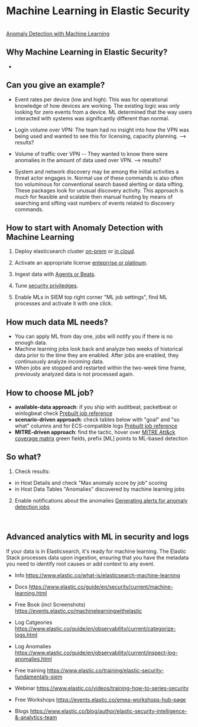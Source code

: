 


 # Machine Learning in Elastic Security
 
</br>[Anomaly Detection with Machine Learning](https://www.elastic.co/guide/en/security/8.0/machine-learning.html) 
## Why Machine Learning in Elastic Security? 
-

## Can you give an example?
- Event rates per device (low and high): This was for operational knowledge of how devices are working. The existing logic was only looking for zero events from a device. ML determined that the way users interacted with  systems was significantly different than normal.

- Login volume over VPN: The team had no insight into how the VPN was being used and wanted to see this for licensing, capacity planning. --> results?

- Volume of traffic over VPN -- They wanted to know there were anomalies in the amount of data used over VPN. --> results?
- System and network discovery may be among the initial activities a threat actor engages in. Normal use of these commands is also often too voluminous for conventional search based alerting or data sifting.
These packages look for unusual discovery activity. This approach is much for feasible and scalable then manual hunting by means of searching and sifting vast numbers of events related to discovery commands. 

## How to start with Anomaly Detection with Machine Learning

1. Deploy elasticsearch cluster [on-prem](https://www.elastic.co/guide/en/machine-learning/8.0/setup.html) or [in cloud](https://www.elastic.co/guide/en/cloud/current/ec-customize-deployment.html).

2. Activate an appropriate license [enteprrise or platinum](https://www.elastic.co/subscriptions). 
 
3. Ingest data with [Agents or Beats](https://www.elastic.co/guide/en/fleet/current/beats-agent-comparison.html).

4. Tune [security priviledges](https://www.elastic.co/guide/en/machine-learning/8.1/setup.html#setup-privileges).  

5. Enable MLs in SIEM top right corner "ML job settings", find ML processes and activate it with one click.

## How much data ML needs? 
- You can apply ML from day one, jobs will notify you if there is no enough data.  
- Machine learning jobs look back and analyze two weeks of historical data prior to the time they are enabled. After jobs are enabled, they continuously analyze incoming data. 
- When jobs are stopped and restarted within the two-week time frame, previously analyzed data is not processed again.

## How to choose ML job?
- **available-data approach**: if you ship with auditbeat, packetbeat or winlogbeat check [Prebuilt job reference](https://www.elastic.co/guide/en/security/8.0/prebuilt-ml-jobs.html) 
- **scenario-driven approach**: check tables below with "goal" and "so what" columns and for ECS-compatible logs [Prebuilt job reference](https://www.elastic.co/guide/en/security/8.0/prebuilt-ml-jobs.html) 
- **MITRE-driven approach**: find the tactic, hover over [MITRE Att&ck coverage matrix](https://ela.st/tj-mitre-an) green fields, prefix [ML] points to ML-based detection 

## So what?
1. Check results: 
- in Host Details and check "Max anomaly score by job" scoring 
- in Host Data Tables "Anomalies" discovered by machine learning jobs

2. Enable notifications about the anomalies [Generating alerts for anomaly detection jobs](https://www.elastic.co/guide/en/machine-learning/8.1/ml-configuring-alerts.html) 
</br>

## Advanced analytics with ML in security and logs
If your data is in Elasticsearch, it's ready for machine learning. The Elastic Stack processes data upon ingestion, ensuring that you have the metadata you need to identify root causes or add context to any event.

- Info https://www.elastic.co/what-is/elasticsearch-machine-learning </br>
- Docs https://www.elastic.co/guide/en/security/current/machine-learning.html</br>

- Free Book (incl Screenshots) https://events.elastic.co/machinelearningwithelastic </br>
- Log Catgeories https://www.elastic.co/guide/en/observability/current/categorize-logs.html </br>
- Log Anomalies https://www.elastic.co/guide/en/observability/current/inspect-log-anomalies.html </br>
- Free training https://www.elastic.co/training/elastic-security-fundamentals-siem </br>
- Webinar https://www.elastic.co/videos/training-how-to-series-security </br>
- Free Workshops https://events.elastic.co/emea-workshops-hub-page </br>
- Blogs https://www.elastic.co/blog/author/elastic-security-intelligence-&-analytics-team </br>